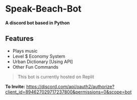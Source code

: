 # Speak-Beach-Bot
**A  discord bot based in Python**

## Features
- Plays music
- Level $ Economy System
- Urban Dictionary [Using API]
- Other Fun Commands

> This bot is currently hosted on Replit

**To Invite:** https://discord.com/api/oauth2/authorize?client_id=894627029717237800&permissions=0&scope=bot
